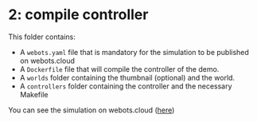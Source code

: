 # 2: compile controller
This folder contains:
 - A `webots.yaml` file that is mandatory for the simulation to be published on webots.cloud
 - A `Dockerfile` file that will compile the controller of the demo.
 - A `worlds` folder containing the thumbnail (optional) and the world.
 - A `controllers` folder containing the controller and the necessary Makefile

 You can see the simulation on webots.cloud ([here](hhttps://webots.cloud/run?version=R2022b&url=https://github.com/cyberbotics/webots-cloud-simulation-demos/blob/main/2_compile_controller/worlds/spot.wbt))
